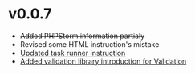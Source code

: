 # v0.0.7

- ~~Added PHPStorm information partialy~~
- Revised some HTML instruction's mistake
- [Updated task runner instruction](/docs/html/task-runner/scripts/optimize-image)
- [Added validation library introduction for Validation](/docs/javascript/validation)
